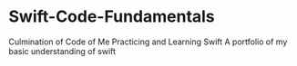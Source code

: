 # Swift-Code-Fundamentals
Culmination of Code of Me Practicing and Learning Swift
A portfolio of my basic understanding of swift
